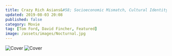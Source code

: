 ```yaml
---
title: Crazy Rich Asians&#58; Socioeconomic Mismatch, Cultural Identity, and The Farewell
updated: 2019-08-03 20:08
published: false
category: Movie
tag: [Tom Ford, David Fincher, Featured]
image: /assets/images/Nocturnal.jpg
---
```


![Cover](https://media1.s-nbcnews.com/i/newscms/2018_35/2543511/180824-crazy-rich-asians-al-1708_5a509f4d2866590468f39a0b86679796.jpg)
![Cover](https://api.time.com/wp-content/uploads/2018/08/crazy-rich-asians-gemma-chan.jpg)
